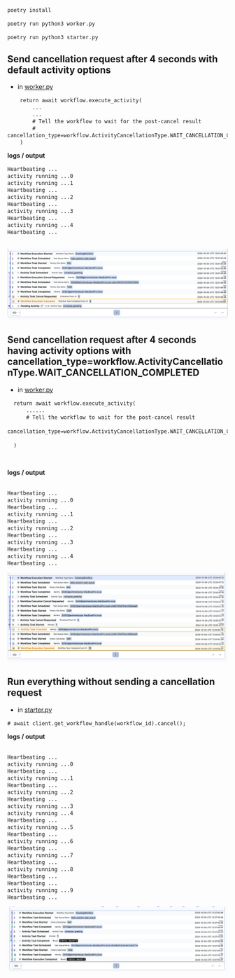 


```bash
poetry install
```


``` bash
poetry run python3 worker.py 

```

```bash
poetry run python3 starter.py 

```


## Send cancellation request after 4 seconds with default activity options 
- in [worker.py](worker.py)
```
    return await workflow.execute_activity(
        ...
        ...
        # Tell the workflow to wait for the post-cancel result
        # cancellation_type=workflow.ActivityCancellationType.WAIT_CANCELLATION_COMPLETED,
    )

```


**logs / output**

```
Heartbeating ...
activity running ...0
activity running ...1
Heartbeating ...
activity running ...2
Heartbeating ...
activity running ...3
Heartbeating ...
activity running ...4
Heartbeating ...


```


![canceled_after_4_seconds_with_default.png](canceled_after_4_seconds_with_default.png)



## Send cancellation request after 4 seconds having activity options with cancellation_type=workflow.ActivityCancellationType.WAIT_CANCELLATION_COMPLETED

- in [worker.py](worker.py)

```
  return await workflow.execute_activity(
      ......
      # Tell the workflow to wait for the post-cancel result
      cancellation_type=workflow.ActivityCancellationType.WAIT_CANCELLATION_COMPLETED,

  )
  
 
```
**logs / output**

```

Heartbeating ...
activity running ...0
Heartbeating ...
activity running ...1
Heartbeating ...
activity running ...2
Heartbeating ...
activity running ...3
Heartbeating ...
activity running ...4
Heartbeating ...

```

![canceled_after_4_seconds_with_WAIT_CANCELLATION_COMPLETED.png](canceled_after_4_seconds_with_WAIT_CANCELLATION_COMPLETED.png)



## Run everything without sending a cancellation request 

- in [starter.py](starter.py)

```
# await client.get_workflow_handle(workflow_id).cancel();

```
**logs / output**

```

Heartbeating ...
activity running ...0
Heartbeating ...
activity running ...1
Heartbeating ...
activity running ...2
Heartbeating ...
activity running ...3
activity running ...4
Heartbeating ...
activity running ...5
Heartbeating ...
activity running ...6
Heartbeating ...
activity running ...7
Heartbeating ...
activity running ...8
Heartbeating ...
Heartbeating ...
activity running ...9
Heartbeating ...

```


![activity_completed_without_cancellation_request.png](activity_completed_without_cancellation_request.png)

